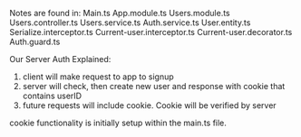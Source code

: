 Notes are found in:
Main.ts
App.module.ts
Users.module.ts
Users.controller.ts
Users.service.ts
Auth.service.ts
User.entity.ts
Serialize.interceptor.ts
Current-user.interceptor.ts
Current-user.decorator.ts
Auth.guard.ts

Our Server Auth Explained:

1. client will make request to app to signup
2. server will check, then create new user and response with cookie that contains userID
3. future requests will include cookie. Cookie will be verified by server

cookie functionality is initially setup within the main.ts file.
